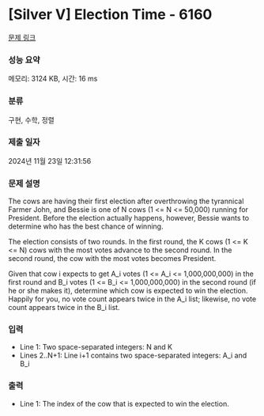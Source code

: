 # [Silver V] Election Time - 6160 

[문제 링크](https://www.acmicpc.net/problem/6160) 

### 성능 요약

메모리: 3124 KB, 시간: 16 ms

### 분류

구현, 수학, 정렬

### 제출 일자

2024년 11월 23일 12:31:56

### 문제 설명

<p>The cows are having their first election after overthrowing the tyrannical Farmer John, and Bessie is one of N cows (1 <= N <= 50,000) running for President. Before the election actually happens, however, Bessie wants to determine who has the best chance of winning.</p>

<p>The election consists of two rounds. In the first round, the K cows (1 <= K <= N) cows with the most votes advance to the second round. In the second round, the cow with the most votes becomes President.</p>

<p>Given that cow i expects to get A_i votes (1 <= A_i <= 1,000,000,000) in the first round and B_i votes (1 <= B_i <= 1,000,000,000) in the second round (if he or she makes it), determine which cow is expected to win the election. Happily for you, no vote count appears twice in the A_i list; likewise, no vote count appears twice in the B_i list.</p>

### 입력 

 <ul>
	<li>Line 1: Two space-separated integers: N and K</li>
	<li>Lines 2..N+1: Line i+1 contains two space-separated integers: A_i and B_i</li>
</ul>

<p> </p>

### 출력 

 <ul>
	<li>Line 1: The index of the cow that is expected to win the election.</li>
</ul>

<p> </p>

